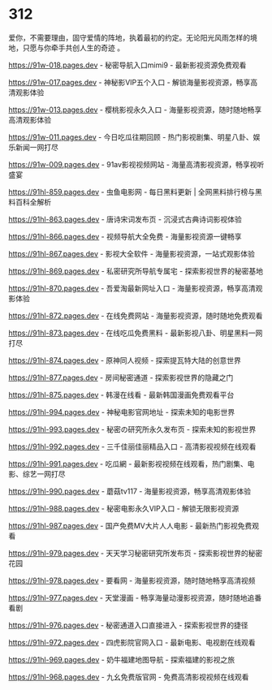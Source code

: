 # 312
爱你，不需要理由，固守爱情的阵地，执着最初的约定。无论阳光风雨怎样的境地，只愿与你牵手共创人生的奇迹 。

https://91w-018.pages.dev - 秘密导航入口mimi9 - 最新影视资源免费观看

https://91w-017.pages.dev - 神秘影VIP五个入口 - 解锁海量影视资源，畅享高清观影体验

https://91w-013.pages.dev - 樱桃影视永久入口 - 海量影视资源，随时随地畅享高清观影体验

https://91w-011.pages.dev - 今日吃瓜往期回顾 - 热门影视剧集、明星八卦、娱乐新闻一网打尽

https://91w-009.pages.dev - 91av影视视频网站 - 海量高清影视资源，畅享视听盛宴

https://91hl-859.pages.dev - 虫鱼电影网 - 每日黑料更新 | 全网黑料排行榜与黑料百科全解析

https://91hl-863.pages.dev - 唐诗宋词发布页 - 沉浸式古典诗词影视体验

https://91hl-866.pages.dev - 视频导航大全免费 - 海量影视资源一键畅享

https://91hl-867.pages.dev - 影视大全软件 - 海量影视资源，一站式观影体验

https://91hl-869.pages.dev - 私密研究所导航专属宅 - 探索影视世界的秘密基地

https://91hl-870.pages.dev - 吾爱淘最新网址入口 - 海量影视资源，畅享高清观影体验

https://91hl-872.pages.dev - 在线免费网站 - 海量影视资源，随时随地免费观看

https://91hl-873.pages.dev - 在线吃瓜免费黑料 - 最新影视八卦、明星黑料一网打尽

https://91hl-874.pages.dev - 原神同人视频 - 探索提瓦特大陆的创意世界

https://91hl-877.pages.dev - 房间秘密通道 - 探索影视世界的隐藏之门

https://91hl-875.pages.dev - 韩漫在线看 - 最新韩国漫画免费观看平台

https://91hl-994.pages.dev - 神秘电影官网地址 - 探索未知的电影世界

https://91hl-993.pages.dev - 秘密の研究所永久发布页 - 探索未知的影视世界

https://91hl-992.pages.dev - 三千佳丽佳丽精品入口 - 高清影视视频在线观看

https://91hl-991.pages.dev - 吃瓜網 - 最新影视视频在线观看，热门剧集、电影、综艺一网打尽

https://91hl-990.pages.dev - 蘑菇tv117 - 海量影视资源，畅享高清观影体验

https://91hl-988.pages.dev - 秘密电影永久VIP入口 - 解锁无限影视资源

https://91hl-987.pages.dev - 国产免费MV大片人人电影 - 最新热门影视免费观看

https://91hl-979.pages.dev - 天天学习秘密研究所发布页 - 探索影视世界的秘密花园

https://91hl-978.pages.dev - 要看网 - 海量影视资源，随时随地畅享高清视频

https://91hl-977.pages.dev - 天堂漫画 - 畅享海量动漫影视资源，随时随地追番看剧

https://91hl-976.pages.dev - 秘密通道入口直接进入 - 探索影视世界的捷径

https://91hl-972.pages.dev - 四虎影院官网入口 - 最新电影、电视剧在线观看

https://91hl-969.pages.dev - 奶牛福建地图导航 - 探索福建的影视之旅

https://91hl-968.pages.dev - 九幺免费版官网 - 免费高清影视视频在线观看
